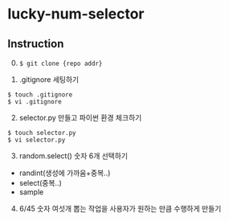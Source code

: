 # lucky-num-selector

## Instruction

0. `$ git clone {repo addr}`

1. .gitignore 세팅하기

```shell
$ touch .gitignore
$ vi .gitignore
```

2. selector.py 만들고 파이썬 환경 체크하기

```shell
$ touch selector.py
$ vi selector.py
```

3. random.select() 숫자 6개 선택하기

- randint(생성에 가까움+중복..)
- select(중복..)
- sample

4. 6/45 숫자 여섯개 뽑는 작업을 사용자가 원하는 만큼 수행하게 만들기
